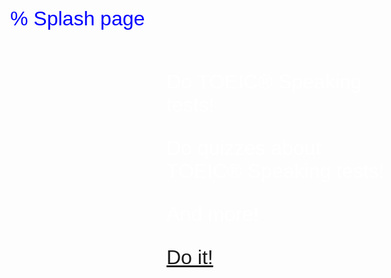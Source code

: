 % Splash page

<style>
body {
  background-image: url('splash.png');
  background-repeat: no-repeat;
  background-attachment: fixed;
  background-size: cover;
  font-family: arial,helvetica,courier;
  font-size: 32px;
  color: blue;
}

#container {
  color: white;
  display: flex;
  justify-content: center;
  align-items: center;
}

#content {
  flex: 0 0 360px;
}
</style>

<div id="container">
  <div id="content">

Do TOEIC® Speaking tests!

Do quizzes about TOEIC® Speaking tests!

And more!

[Do it!](https://etsest.moodlecloud.com)

  </div>
</div>


